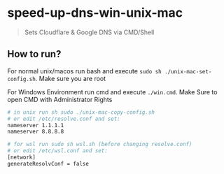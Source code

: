 # speed-up-dns-win-unix-mac

> Sets Cloudflare & Google DNS via CMD/Shell

## How to run?

For normal unix/macos run bash and execute `sudo sh ./unix-mac-set-config.sh`. Make sure you are root

For Windows Environment run cmd and execute `./win.cmd`. Make Sure to open CMD with Administrator Rights

```sh
# in unix run sh sudo ./unix-mac-copy-config.sh 
# or edit /etc/resolve.conf and set:
nameserver 1.1.1.1
nameserver 8.8.8.8
```

```sh
# for wsl run sudo sh wsl.sh (before changing resolve.conf)
# or edit /etc/wsl.conf and set:
[network]
generateResolvConf = false
```